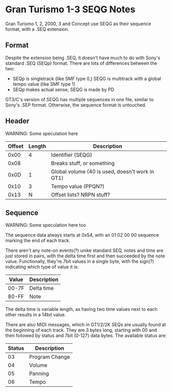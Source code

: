 Gran Turismo 1-3 SEQG Notes
===========================
Gran Turismo 1, 2, 2000, 3 and Concept use SEQG as their sequence format, with a .SEQ extension.

Format
------

Despite the extension being .SEQ, it doesn't have much to do with Sony's standard .SEQ (SEQp) format. There are lots of differences between the two:
- SEQp is singletrack (like SMF type 0,) SEQG is multitrack with a global tempo value (like SMF type 1)
- SEQp makes actual sense, SEQG is made by PD

GT3/C's version of SEQG has multiple sequences in one file, similar to Sony's .SEP format. Otherwise, the sequence format is untouched.

Header
------

WARNING: Some speculation here

|Offset|Length|Description                                    |
|------|------|-----------------------------------------------|
|  0x00|     4|Identifier (SEQG)                              |
|  0x08|      |Breaks stuff, or something                     |
|  0x0D|     1|Global volume (40 is used, doesn't work in GT1)|
|  0x10|     3|Tempo value (PPQN?)                            |
|  0x13|     N|Offset lists? NRPN stuff?                      |

Sequence
--------

WARNING: Some speculation here too

The sequence data always starts at 0x54, with an 01 02 00 00 sequence marking the end of each track.

There aren't any note-on events(?) unike standard SEQ, notes and time are just stored in pairs, with the delta time first and then succeeded by the note value. Functionally, they're 7bit values in a single byte, with the sign(?) indicating which type of value it is:

|Value|Description|
|-----|-----------|
|00-7F|Delta time |
|80-FF|Note       |

The delta time is variable length, as having two time values next to each other results in a 14bit value.

There are also MIDI messages, which in GT1/2/2K SEQs are usually found at the beginning of each track. They are 3 bytes long, starting with 00 and then followed by status and 7bit (0-127) data bytes. The available status are:

|Status|Description    |
|------|---------------|
|03    |Program Change |
|04    |Volume         |
|05    |Panning        |
|06    |Tempo          |
